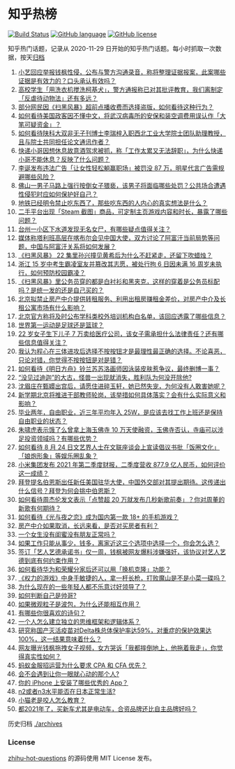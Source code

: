# 知乎热榜
[![Build Status](https://github.com/ToWeLong/zhihu-hot-questions/workflows/CI/badge.svg)](https://github.com/ToWeLong/zhihu-hot-questions/actions)
[![GitHub language](https://img.shields.io/badge/language-golang-orange.svg)](https://golang.org/)
[![GitHub license](https://img.shields.io/github/license/ToWeLong/zhihu-hot-questions)](https://github.com/ToWeLong/zhihu-hot-questions/blob/main/LICENSE)

知乎热门话题，记录从 2020-11-29 日开始的知乎热门话题。每小时抓取一次数据，按天[归档](./archives)

<!-- BEGIN -->

1. [小艺回应举报钱枫性侵，公布与警方沟通录音，称将整理证据报案，此案哪些证据是有效力的？口头承认有效吗？](https://www.zhihu.com/question/482268240)
1. [高校学生「用洗衣机搅洗柯基犬」，警方通报称已对其批评教育，我们离制定「反虐待动物法」还有多远？](https://www.zhihu.com/question/482281615)
1. [部分网民因《扫黑风暴》超前点播收费而选择盗版，如何看待这种行为？](https://www.zhihu.com/question/482317227)
1. [如何看待美国政客因不懂中文，将武汉病毒所的安保和装空调费用误认作「大笔可疑资金」？](https://www.zhihu.com/question/482301233)
1. [如何看待陕科大双非无子刊博士李瑞梓入职西北工业大学院士团队助理教授，且与院士共同担任论文通讯作者？](https://www.zhihu.com/question/481401794)
1. [快递小哥因想休息故意酒驾求被抓，称「工作太累又无法辞职」，为什么快递小哥不能休息？反映了什么问题？](https://www.zhihu.com/question/481955591)
1. [李诞发布违法广告「让女性轻松躺赢职场」被罚没 87 万，明星代言广告需规避哪些风险？](https://www.zhihu.com/question/482180430)
1. [佛山一男子马路上强行按倒女子猥亵，该男子将面临哪些处罚？公共场合遭遇性侵犯时应如何保护好自己？](https://www.zhihu.com/question/482421999)
1. [地铁已经明令禁止吃东西了，那些吃东西的人内心的真实想法是什么？](https://www.zhihu.com/question/482328747)
1. [二手平台出现「Steam 截图」商品，可定制主页游戏内容和时长，暴露了哪些问题？](https://www.zhihu.com/question/482073857)
1. [台州一小区下水道发现无名女尸，有哪些疑点值得关注？](https://www.zhihu.com/question/482410321)
1. [媒体称塔利班高层在喀布尔会见中国大使，双方讨论了阿富汗当前局势等问题，中国与阿富汗关系将如何发展？](https://www.zhihu.com/question/482332246)
1. [《扫黑风暴》 22  集里孙兴撞见黄希后为什么不赶紧走，还留下吹蜡烛？](https://www.zhihu.com/question/482266141)
1. [浙江 15 岁中考生霸凌室友并篡改其志愿，被处行拘 6 日因未满 16 周岁未执行，如何预防校园霸凌？](https://www.zhihu.com/question/482301261)
1. [《扫黑风暴》里公务员穿的都是白衬衫和黑夹克，这样的穿着是公务员标配吗？是统一发的还是自己买的？](https://www.zhihu.com/question/482085356)
1. [北京拟禁止房产中介提供转租服务、利用出租房赚租金差价，对房产中介及长租公寓市场有什么影响？](https://www.zhihu.com/question/482343512)
1. [北京官方称将及时公布学科类校外培训机构白名单，该回应透露了哪些信息？](https://www.zhihu.com/question/482318934)
1. [世界第一运动是足球还是篮球？](https://www.zhihu.com/question/374583793)
1. [22 岁女子生下儿子 7 万卖给医疗公司，该女子需承担什么法律责任？还有哪些信息值得关注？](https://www.zhihu.com/question/482079622)
1. [我认为程心在三体进攻后选择不按按钮才是最理性最正确的选择。不论喜恶，只论对错，你觉得不按按钮是对是错？](https://www.zhihu.com/question/313151101)
1. [如何看待《明日方舟》铃兰苏苏洛画师因泳装皮肤惹争议，最终删博一事？](https://www.zhihu.com/question/481647800)
1. [“没见过迪迦”的大古，怪兽一出现就消失，胜利队为何没开除他?](https://www.zhihu.com/question/479370188)
1. [沈眉庄在甄嬛出宫后，请愿住进碎玉轩，她已然失宠，为何没有人敢害她呢？](https://www.zhihu.com/question/480465429)
1. [新学期北京将推进干部教师轮岗，该举措如何具体落实？会有什么实际意义和影响？](https://www.zhihu.com/question/482313608)
1. [毕业两年，自由职业，近三年平均年入 25W，是应该去找工作上班还是保持自由职业的状态？](https://www.zhihu.com/question/480111741)
1. [朱啸虎表示饿了么曾拿上海玉佛寺 10 万天使融资，玉佛寺否认，寺庙可以涉足投资领域吗？有哪些优势？](https://www.zhihu.com/question/482048214)
1. [如何看待 8 月 24 日文艺界人士在文联座谈会上宣读倡议书批「饭圈文化」「娘炮形象」等娱乐圈乱象？](https://www.zhihu.com/question/482332616)
1. [小米集团发布 2021 年第二季度财报，二季度营收 877.9 亿人民币，如何评价这一成绩？](https://www.zhihu.com/question/482437885)
1. [拜登提名伯恩斯出任新任美国驻华大使，中国外交部对其提出期待。这传递出什么信号？拜登为何会挑中伯恩斯？](https://www.zhihu.com/question/481886961)
1. [如何看待周杰伦发文表示「点赞超 20 万就发布几秒新歌前奏」？你对周董的新歌有何期待？](https://www.zhihu.com/question/482389585)
1. [如何看待《光与夜之恋》成为国内第一款 18+ 的手机游戏？](https://www.zhihu.com/question/482447312)
1. [房产中介如果取消，长远来看，是否对买房者有利？](https://www.zhihu.com/question/481297553)
1. [一个女生没有闺蜜没有朋友正常吗？](https://www.zhihu.com/question/474728427)
1. [如果工作只能从事少，钱多，离家近这三个选项中选择一个，你会怎么选？](https://www.zhihu.com/question/468961266)
1. [签订「艺人艺德承诺书」仅一周，钱枫被网友爆料涉嫌强奸，该协议对艺人艺德到底有何约束作用？](https://www.zhihu.com/question/482163098)
1. [如何看待华为和荣耀分家后还可以用「换机克隆」功能？](https://www.zhihu.com/question/482172394)
1. [《权力的游戏》中身手敏捷的人，拿一杆长枪，打败魔山是不是小菜一碟吗？](https://www.zhihu.com/question/479161555)
1. [为什么现在的一些年轻人都不乐意讨好领导了？](https://www.zhihu.com/question/481164367)
1. [如何判断自己是帅哥?](https://www.zhihu.com/question/475005927)
1. [如果微观粒子是波包，为什么还能相互作用？](https://www.zhihu.com/question/482009022)
1. [有哪些你很喜欢的诗句？](https://www.zhihu.com/question/476029396)
1. [一个人怎么建立独立的思维框架和逻辑体系？](https://www.zhihu.com/question/442047678)
1. [研究称国产灭活疫苗对Delta株总体保护率达59%，对重症的保护效果达100%，这一结果意味着什么？](https://www.zhihu.com/question/481931834)
1. [网友曝光钱枫拖拽女子视频，女方哭诉「我都摔倒地上，他拖着我走」，你觉得真实性如何？](https://www.zhihu.com/question/482201205)
1. [蚂蚁金服招运营为什么要求 CPA 和 CFA 优先？](https://www.zhihu.com/question/471686496)
1. [会不会遇到让你一眼就心动的那个人?](https://www.zhihu.com/question/480730360)
1. [你的 iPhone 上安装了哪些优秀的 App？](https://www.zhihu.com/question/20857355)
1. [n2或者n3水平能否在日本正常生活?](https://www.zhihu.com/question/481074941)
1. [小猫老是咬人怎么教育？](https://www.zhihu.com/question/358028355)
1. [都2021年了，买新车尤其是电动车，合资品牌还比自主品牌好吗？](https://www.zhihu.com/question/480162577)

<!-- END -->

历史归档 [./archives](./archives)


### License
[zhihu-hot-questions](https://github.com/towelong/zhihu-hot-questions) 的源码使用 MIT License 发布。